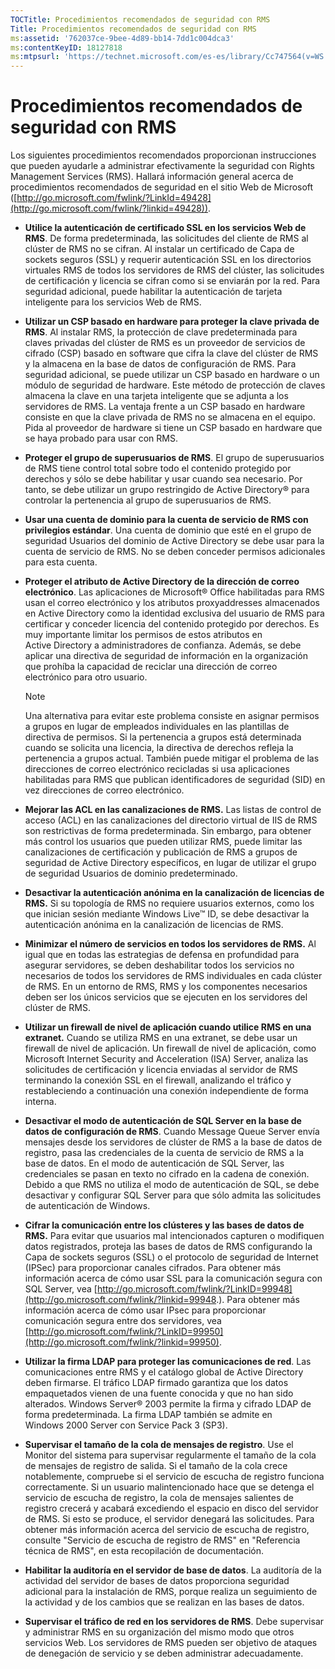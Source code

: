 ```yaml
---
TOCTitle: Procedimientos recomendados de seguridad con RMS
Title: Procedimientos recomendados de seguridad con RMS
ms:assetid: '762037ce-9bee-4d89-bb14-7dd1c004dca3'
ms:contentKeyID: 18127818
ms:mtpsurl: 'https://technet.microsoft.com/es-es/library/Cc747564(v=WS.10)'
---
```


Procedimientos recomendados de seguridad con RMS
================================================

Los siguientes procedimientos recomendados proporcionan instrucciones que pueden ayudarle a administrar efectivamente la seguridad con Rights Management Services (RMS). Hallará información general acerca de procedimientos recomendados de seguridad en el sitio Web de Microsoft ([http://go.microsoft.com/fwlink/?LinkId=49428](http://go.microsoft.com/fwlink/?linkid=49428)).

-   **Utilice la autenticación de certificado SSL en los servicios Web de RMS**. De forma predeterminada, las solicitudes del cliente de RMS al clúster de RMS no se cifran. Al instalar un certificado de Capa de sockets seguros (SSL) y requerir autenticación SSL en los directorios virtuales RMS de todos los servidores de RMS del clúster, las solicitudes de certificación y licencia se cifran como si se enviarán por la red. Para seguridad adicional, puede habilitar la autenticación de tarjeta inteligente para los servicios Web de RMS.

-   **Utilizar un CSP basado en hardware para proteger la clave privada de RMS**. Al instalar RMS, la protección de clave predeterminada para claves privadas del clúster de RMS es un proveedor de servicios de cifrado (CSP) basado en software que cifra la clave del clúster de RMS y la almacena en la base de datos de configuración de RMS. Para seguridad adicional, se puede utilizar un CSP basado en hardware o un módulo de seguridad de hardware. Este método de protección de claves almacena la clave en una tarjeta inteligente que se adjunta a los servidores de RMS. La ventaja frente a un CSP basado en hardware consiste en que la clave privada de RMS no se almacena en el equipo. Pida al proveedor de hardware si tiene un CSP basado en hardware que se haya probado para usar con RMS.

-   **Proteger el grupo de superusuarios de RMS**. El grupo de superusuarios de RMS tiene control total sobre todo el contenido protegido por derechos y sólo se debe habilitar y usar cuando sea necesario. Por tanto, se debe utilizar un grupo restringido de Active Directory® para controlar la pertenencia al grupo de superusuarios de RMS.

-   **Usar una cuenta de dominio para la cuenta de servicio de RMS con privilegios estándar**. Una cuenta de dominio que esté en el grupo de seguridad Usuarios del dominio de Active Directory se debe usar para la cuenta de servicio de RMS. No se deben conceder permisos adicionales para esta cuenta.

-   **Proteger el atributo de Active Directory de la dirección de correo electrónico**. Las aplicaciones de Microsoft® Office habilitadas para RMS usan el correo electrónico y los atributos proxyaddresses almacenados en Active Directory como la identidad exclusiva del usuario de RMS para certificar y conceder licencia del contenido protegido por derechos. Es muy importante limitar los permisos de estos atributos en Active Directory a administradores de confianza. Además, se debe aplicar una directiva de seguridad de información en la organización que prohíba la capacidad de reciclar una dirección de correo electrónico para otro usuario.

    > [!NOTE]
    > Una alternativa para evitar este problema consiste en asignar permisos a grupos en lugar de empleados individuales en las plantillas de directiva de permisos. Si la pertenencia a grupos está determinada cuando se solicita una licencia, la directiva de derechos refleja la pertenencia a grupos actual. También puede mitigar el problema de las direcciones de correo electrónico recicladas si usa aplicaciones habilitadas para RMS que publican identificadores de seguridad (SID) en vez direcciones de correo electrónico. 

-   **Mejorar las ACL en las canalizaciones de RMS.** Las listas de control de acceso (ACL) en las canalizaciones del directorio virtual de IIS de RMS son restrictivas de forma predeterminada. Sin embargo, para obtener más control los usuarios que pueden utilizar RMS, puede limitar las canalizaciones de certificación y publicación de RMS a grupos de seguridad de Active Directory específicos, en lugar de utilizar el grupo de seguridad Usuarios de dominio predeterminado.

-   **Desactivar la autenticación anónima en la canalización de licencias de RMS.** Si su topología de RMS no requiere usuarios externos, como los que inician sesión mediante Windows Live™ ID, se debe desactivar la autenticación anónima en la canalización de licencias de RMS.

-   **Minimizar el número de servicios en todos los servidores de RMS.** Al igual que en todas las estrategias de defensa en profundidad para asegurar servidores, se deben deshabilitar todos los servicios no necesarios de todos los servidores de RMS individuales en cada clúster de RMS. En un entorno de RMS, RMS y los componentes necesarios deben ser los únicos servicios que se ejecuten en los servidores del clúster de RMS.

-   **Utilizar un firewall de nivel de aplicación cuando utilice RMS en una extranet.** Cuando se utiliza RMS en una extranet, se debe usar un firewall de nivel de aplicación. Un firewall de nivel de aplicación, como Microsoft Internet Security and Acceleration (ISA) Server, analiza las solicitudes de certificación y licencia enviadas al servidor de RMS terminando la conexión SSL en el firewall, analizando el tráfico y restableciendo a continuación una conexión independiente de forma interna.

-   **Desactivar el modo de autenticación de SQL Server en la base de datos de configuración de RMS**. Cuando Message Queue Server envía mensajes desde los servidores de clúster de RMS a la base de datos de registro, pasa las credenciales de la cuenta de servicio de RMS a la base de datos. En el modo de autenticación de SQL Server, las credenciales se pasan en texto no cifrado en la cadena de conexión. Debido a que RMS no utiliza el modo de autenticación de SQL, se debe desactivar y configurar SQL Server para que sólo admita las solicitudes de autenticación de Windows.

-   **Cifrar la comunicación entre los clústeres y las bases de datos de RMS.** Para evitar que usuarios mal intencionados capturen o modifiquen datos registrados, proteja las bases de datos de RMS configurando la Capa de sockets seguros (SSL) o el protocolo de seguridad de Internet (IPSec) para proporcionar canales cifrados. Para obtener más información acerca de cómo usar SSL para la comunicación segura con SQL Server, vea [http://go.microsoft.com/fwlink/?LinkID=99948](http://go.microsoft.com/fwlink/?linkid=99948.). Para obtener más información acerca de cómo usar IPsec para proporcionar comunicación segura entre dos servidores, vea [http://go.microsoft.com/fwlink/?LinkID=99950](http://go.microsoft.com/fwlink/?linkid=99950).

-   **Utilizar la firma LDAP para proteger las comunicaciones de red**. Las comunicaciones entre RMS y el catálogo global de Active Directory deben firmarse. El tráfico LDAP firmado garantiza que los datos empaquetados vienen de una fuente conocida y que no han sido alterados. Windows Server® 2003 permite la firma y cifrado LDAP de forma predeterminada. La firma LDAP también se admite en Windows 2000 Server con Service Pack 3 (SP3).

-   **Supervisar el tamaño de la cola de mensajes de registro**. Use el Monitor del sistema para supervisar regularmente el tamaño de la cola de mensajes de registro de salida. Si el tamaño de la cola crece notablemente, compruebe si el servicio de escucha de registro funciona correctamente. Si un usuario malintencionado hace que se detenga el servicio de escucha de registro, la cola de mensajes salientes de registro crecerá y acabará excediendo el espacio en disco del servidor de RMS. Si esto se produce, el servidor denegará las solicitudes. Para obtener más información acerca del servicio de escucha de registro, consulte "Servicio de escucha de registro de RMS" en "Referencia técnica de RMS", en esta recopilación de documentación.

-   **Habilitar la auditoría en el servidor de base de datos**. La auditoría de la actividad del servidor de bases de datos proporciona seguridad adicional para la instalación de RMS, porque realiza un seguimiento de la actividad y de los cambios que se realizan en las bases de datos.

-   **Supervisar el tráfico de red en los servidores de RMS**. Debe supervisar y administrar RMS en su organización del mismo modo que otros servicios Web. Los servidores de RMS pueden ser objetivo de ataques de denegación de servicio y se deben administrar adecuadamente.